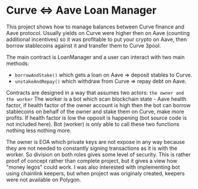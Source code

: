 # Curve <=> Aave Loan Manager

This project shows how to manage balances between Curve finance and Aave protocol. Usually yields on Curve were higher then on Aave (counting additional incentives) so it was profitable to put your crypto on Aave, then borrow stablecoins against it and transfer them to Curve 3pool.

The main contract is LoanManager and a user can interact with two main methods:
* ``` borrowAndStake() ``` which gets a loan on Aave => deposit stables to Curve.
* ``` unstakeAndRepay() ``` which withdraw from Curve => repay debt on Aave.

Contracts are designed in a way that assumes two actors: ``` the owner and the worker ```
The worker is a bot which scan blockchain state - Aave health factor, if health factor of the owner account is high then the bot can borrow stablecoins on behalf of the owner and stake them on Curve, make more profits.
If health factor is low the opposit is happening (bot source code is not included here). Bot (worker) is only able to call these two functions nothing less nothing more.

The owner is EOA which private keys are not expose in any way because they are not needed to constantly signing transactions as it is with the worker.
So division on both roles gives some level of security. This is rather proof of concept rather than complete project, but it gives a view how "money legos" could work. I was also interested with implementing bot using chainlink keepers, but when project was originaly created, keepers were not available on Polygon. 
